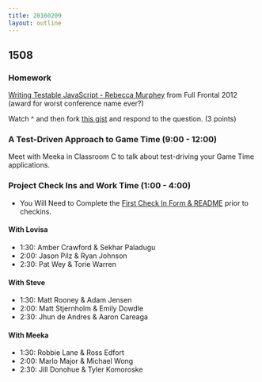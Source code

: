 ```yaml
---
title: 20160209
layout: outline
---
```


## 1508

### Homework

[Writing Testable JavaScript - Rebecca Murphey](https://www.youtube.com/watch?v=OzjogCFO4Zo) from Full Frontal 2012 (award for worst conference name ever?)

Watch ^ and then fork [this gist](https://gist.github.com/rrgayhart/b6dbcdc937b45563b2e4) and respond to the question. (3 points)

### A Test-Driven Approach to Game Time (9:00 - 12:00)

Meet with Meeka in Classroom C to talk about test-driving your Game Time applications.

### Project Check Ins and Work Time (1:00 - 4:00)

- You Will Need to Complete the [First Check In Form & README](https://github.com/turingschool/ruby-submissions/blob/master/1508/module_4_assignments/gametime/template/check_in1.markdown) prior to checkins.

#### With Lovisa

* 1:30: Amber Crawford & Sekhar Paladugu
* 2:00: Jason Pilz & Ryan Johnson
* 2:30: Pat Wey & Torie Warren

#### With Steve

* 1:30: Matt Rooney & Adam Jensen
* 2:00: Matt Stjernholm & Emily Dowdle
* 2:30: Jhun de Andres & Aaron Careaga

#### With Meeka

* 1:30: Robbie Lane & Ross Edfort
* 2:00: Marlo Major & Michael Wong
* 2:30: Jill Donohue & Tyler Komoroske

